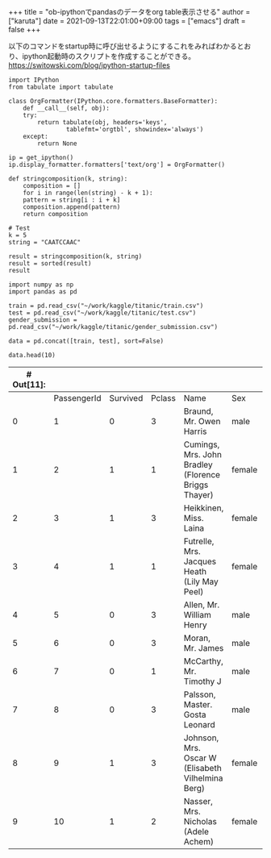 +++
title = "ob-ipythonでpandasのデータをorg table表示させる"
author = ["karuta"]
date = 2021-09-13T22:01:00+09:00
tags = ["emacs"]
draft = false
+++

以下のコマンドをstartup時に呼び出せるようにするこれをみればわかるとおり、ipython起動時のスクリプトを作成することができる。  
<https://switowski.com/blog/ipython-startup-files>  

```ipython
import IPython
from tabulate import tabulate

class OrgFormatter(IPython.core.formatters.BaseFormatter):
    def __call__(self, obj):
	try:
	    return tabulate(obj, headers='keys',
			    tablefmt='orgtbl', showindex='always')
	except:
	    return None

ip = get_ipython()
ip.display_formatter.formatters['text/org'] = OrgFormatter()
```

```ipython
def stringcomposition(k, string):
    composition = []
    for i in range(len(string) - k + 1):
	pattern = string[i : i + k]
	composition.append(pattern)
    return composition

# Test
k = 5
string = "CAATCCAAC"

result = stringcomposition(k, string)
result = sorted(result)
result
```

```ipython
import numpy as np
import pandas as pd
```

```ipython
train = pd.read_csv("~/work/kaggle/titanic/train.csv")
test = pd.read_csv("~/work/kaggle/titanic/test.csv")
gender_submission = pd.read_csv("~/work/kaggle/titanic/gender_submission.csv")
```

```ipython
data = pd.concat([train, test], sort=False)
```

```ipython
data.head(10)
```

| # Out[11]: |             |          |        |                                                     |        |     |       |       |                  |         |       |          |   |
|------------|-------------|----------|--------|-----------------------------------------------------|--------|-----|-------|-------|------------------|---------|-------|----------|---|
|            | PassengerId | Survived | Pclass | Name                                                | Sex    | Age | SibSp | Parch | Ticket           | Fare    | Cabin | Embarked |   |
| 0          | 1           | 0        | 3      | Braund, Mr. Owen Harris                             | male   | 22  | 1     | 0     | A/5 21171        | 7.25    | nan   | S        |   |
| 1          | 2           | 1        | 1      | Cumings, Mrs. John Bradley (Florence Briggs Thayer) | female | 38  | 1     | 0     | PC 17599         | 71.2833 | C85   | C        |   |
| 2          | 3           | 1        | 3      | Heikkinen, Miss. Laina                              | female | 26  | 0     | 0     | STON/O2. 3101282 | 7.925   | nan   | S        |   |
| 3          | 4           | 1        | 1      | Futrelle, Mrs. Jacques Heath (Lily May Peel)        | female | 35  | 1     | 0     | 113803           | 53.1    | C123  | S        |   |
| 4          | 5           | 0        | 3      | Allen, Mr. William Henry                            | male   | 35  | 0     | 0     | 373450           | 8.05    | nan   | S        |   |
| 5          | 6           | 0        | 3      | Moran, Mr. James                                    | male   | nan | 0     | 0     | 330877           | 8.4583  | nan   | Q        |   |
| 6          | 7           | 0        | 1      | McCarthy, Mr. Timothy J                             | male   | 54  | 0     | 0     | 17463            | 51.8625 | E46   | S        |   |
| 7          | 8           | 0        | 3      | Palsson, Master. Gosta Leonard                      | male   | 2   | 3     | 1     | 349909           | 21.075  | nan   | S        |   |
| 8          | 9           | 1        | 3      | Johnson, Mrs. Oscar W (Elisabeth Vilhelmina Berg)   | female | 27  | 0     | 2     | 347742           | 11.1333 | nan   | S        |   |
| 9          | 10          | 1        | 2      | Nasser, Mrs. Nicholas (Adele Achem)                 | female | 14  | 1     | 0     | 237736           | 30.0708 | nan   | C        |   |
